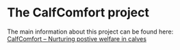 # The CalfComfort project

The main information about this project can be found here:  
[CalfComfort – Nurturing postive welfare in calves](https://www.vetinst.no/en/research-and-innovation/ongoing-research-projects/calfcomfort)
